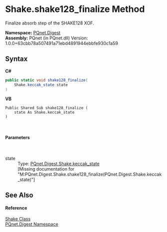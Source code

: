 # Shake.shake128_finalize Method 
 

Finalize absorb step of the SHAKE128 XOF.

**Namespace:**&nbsp;<a href="21efb5f0-8611-9eaa-4575-81fa5c4164b4">PQnet.Digest</a><br />**Assembly:**&nbsp;PQnet (in PQnet.dll) Version: 1.0.0+63cbb78a507491a71ebd4891944ebbfe930c1a59

## Syntax

**C#**<br />
``` C#
public static void shake128_finalize(
	Shake.keccak_state state
)
```

**VB**<br />
``` VB
Public Shared Sub shake128_finalize ( 
	state As Shake.keccak_state
)
```

<br />

#### Parameters
&nbsp;<dl><dt>state</dt><dd>Type: <a href="1ae1bd35-7a8a-534f-8493-83b37fccc479">PQnet.Digest.Shake.keccak_state</a><br />\[Missing <param name="state"/> documentation for "M:PQnet.Digest.Shake.shake128_finalize(PQnet.Digest.Shake.keccak_state)"\]</dd></dl>

## See Also


#### Reference
<a href="23f04087-7075-c1be-bf7b-dec72f7a4cd1">Shake Class</a><br /><a href="21efb5f0-8611-9eaa-4575-81fa5c4164b4">PQnet.Digest Namespace</a><br />
